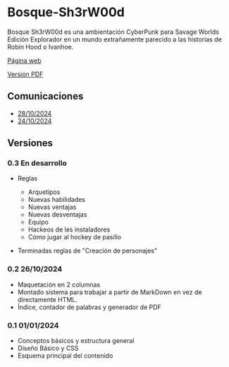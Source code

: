 # Bosque-Sh3rW00d

Bosque Sh3rW00d es una ambientación CyberPunk para Savage Worlds Edición Explorador en un mundo extrañamente parecido a las historias de Robin Hood o Ivanhoe.

[Página web](https://bosque.gwannon.com)

[Versión PDF](https://bosque.gwannon.com/pdf/)

## Comunicaciones

* [28/10/2024](https://x.com/gwannon/status/1850939298516000832)
* [24/10/2024](https://x.com/gwannon/status/1849562024122122618)

## Versiones

### 0.3 En desarrollo

* Reglas
  * Arquetipos
  * Nuevas habilidades
  * Nuevas ventajas
  * Nuevas desventajas
  * Equipo
  * Hackeos de les instaladores
  * Cómo jugar al hockey de pasillo

* Terminadas reglas de "Creación de personajes"

### 0.2 26/10/2024
* Maquetación en 2 columnas
* Montado sistema para trabajar a partir de MarkDown en vez de directamente HTML. 
* Índice, contador de palabras y generador de PDF

### 0.1 01/01/2024
* Conceptos básicos y estructura general
* Diseño Básico y CSS
* Esquema principal del contenido